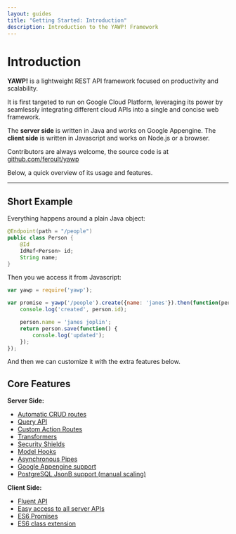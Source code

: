 ```yaml
---
layout: guides
title: "Getting Started: Introduction"
description: Introduction to the YAWP! Framework
---
```

# Introduction

__YAWP!__ is a lightweight REST API framework focused on productivity and scalability. 

It is first targeted to run on Google Cloud Platform, leveraging its power by seamlessly
integrating different cloud APIs into a single and concise web framework.

The __server side__ is written in Java and works on Google Appengine. 
The __client side__ is written in Javascript and works on Node.js or a browser. 

Contributors are always welcome, the source code is at [github.com/feroult/yawp](http://github.com/feroult/yawp)

Below, a quick overview of its usage and features.

____

## Short Example

Everything happens around a plain Java object:

~~~ java
@Endpoint(path = "/people")
public class Person {
    @Id
    IdRef<Person> id;             
    String name;
}   
~~~

Then you we access it from Javascript:

~~~ javascript
var yawp = require('yawp');

var promise = yawp('/people').create({name: 'janes'}).then(function(person) {
    console.log('created', person.id);

    person.name = 'janes joplin';
    return person.save(function() {
        console.log('updated');
    });
});
~~~

And then we can customize it with the extra features below.

## Core Features

__Server Side:__

* [Automatic CRUD routes](/guides/api/repository-actions)
* [Query API](/guides/api/query)
* [Custom Action Routes](/guides/api/actions)
* [Transformers](/guides/api/transformers)
* [Security Shields](/guides/api/shields)
* [Model Hooks](/guides/api/hooks)
* [Asynchronous Pipes](/guides/api/pipes)
* [Google Appengine support](/guides/getting-started/google-appengine-deploy)
* [PostgreSQL JsonB support (manual scaling)](/guides/getting-started/supported-platforms) 

__Client Side:__

* [Fluent API](/guides/tutorials/the-javascript-client)
* [Easy access to all server APIs](/guides/tutorials/the-javascript-client)
* [ES6 Promises](/guides/tutorials/the-javascript-client)
* [ES6 class extension](/guides/tutorials/the-javascript-client)



